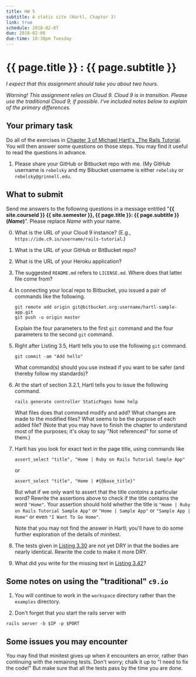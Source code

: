 ```yaml
---
title: HW 5
subtitle: A static site (Hartl, Chapter 3)
link: true
schedule: 2018-02-07
due: 2018-02-06
due-time: 10:30pm Tuesday
---
```

# {{ page.title }} : {{ page.subtitle }}

_I expect that this assignment should take you about two hours._

_Warning!  This assignment relies on Cloud 9.  Cloud 9 is in transition.
Please use the traditional Cloud 9, if possible.  I've included notes
below to explain of the primary differences._

## Your primary task

Do all of the exercises in [Chapter 3 of Michael Hartl's _The Rails
Tutorial](https://www.railstutorial.org/book/static_pages).  You will
then answer some questions on those steps.  You may find it useful to
read the questions in advance.

1. Please share your GitHub or Bitbucket repo with me. (My GitHub username
is `rebelsky` and my Bibucket username is either `rebelsky` or
`rebelsky@grinnell.edu`.

## What to submit

Send me answers to the following questions in a message entitled "**{{
site.courseid }} {{ site.semester }}, {{ page.title }}: {{ page.subtitle
}} (_Name_)**".  Please replace _Name_ with your name.

0. What is the URL of your Cloud 9 instance?  (E.g.,
`https://ide.c9.io/username/rails-tutorial`.)

1. What is the URL of your GitHub or BitBucket repo?

2. What is the URL of your Heroku application?

3. The suggested `README.md` refers to `LICENSE.md`.  Where does that
latter file come from?

4. In connecting your local repo to Bitbucket, you issued a pair of commands 
like the following.

    ```
    git remote add origin git@bitbucket.org:username/hartl-sample-app.git
    git push -u origin master
    ```

    Explain the four parameters to the first `git` command and the four
    parameters to the second `git` command.

5. Right after Listing 3.5, Hartl tells you to use the following `git`
command.

    ```
    git commit -am "Add hello"
    ```

    What command(s) should you use instead if you want to be safer
    (and thereby follow my standards)?

6. At the start of section 3.2.1, Hartl tells you to issue the following
command.

    ```
    rails generate controller StaticPages home help
    ```

    What files does that command modify and add?  What changes are made
    to the modified files?  What seems to be the purpose of each added
    file?  (Note that you may have to finish the chapter to understand
    most of the purposes; it's okay to say "Not referenced" for some
    of them.)

7. Hartl has you look for exact text in the page title, using commands
like

    ```
    assert_select "title", "Home | Ruby on Rails Tutorial Sample App"
    ```

    or

    ```
    assert_select "title", "Home | #{@base_title}"
    ```

    But what if we only want to assert that the title *contains* a
    particular word?  Rewrite the assertions above to check if the
    title contains the word `"Home"`.  Your assertion should hold
    whether the title is `"Home | Ruby on Rails Tutorial Sample App"`
    or `"Home | Sample App"` or `"Sample App | Home"` or even 
    `"I Want To Go Home"`.

    Note that you may not find the answer in Hartl; you'll have to do
    some further exploration of the details of minitest.

8. The tests given in [Listing 3.30](https://www.railstutorial.org/book/static_pages#code-base_title_test) are not yet DRY in that the bodies are
nearly identical.  Rewrite the code to make it more DRY.

9. What did you write for the missing text in [Listing 3.42](https://www.railstutorial.org/book/static_pages#code-root_test)?

## Some notes on using the "traditional" `c9.io`

1. You will continue to work in the `workspace` directory rather than
the `examples` directory.

2. Don't forget that you start the rails server with

```
rails server -b $IP -p $PORT
```

## Some issues you may encounter

You may find that minitest gives up when it encounters an error, rather
than continuing with the remaining tests.  Don't worry; chalk it up to
"I need to fix the code!"  But make sure that all the tests pass by the
time you are done.
